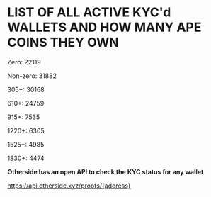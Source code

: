 # LIST OF ALL ACTIVE KYC'd WALLETS AND HOW MANY APE COINS THEY OWN

Zero: 22119

Non-zero: 31882

305+: 30168

610+: 24759

915+: 7535

1220+: 6305

1525+: 4985

1830+: 4474

**Otherside has an open API to check the KYC status for any wallet**

https://api.otherside.xyz/proofs/{address}